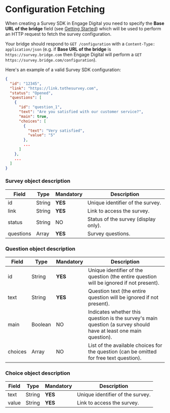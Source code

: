 # Configuration Fetching

When creating a Survey SDK in Engage Digital you need to specify the **Base URL of the bridge** field (see [Getting Started](../quick-start)) which will be used to perform an HTTP request to fetch the survey configuration.

Your bridge should respond to `GET /configuration` with a `Content-Type: application/json` (e.g. if **Base URL of the bridge** is `https://survey.bridge.com` then Engage Digital will perform a `GET https://survey.bridge.com/configuration`).

Here's an example of a valid Survey SDK configuration:
``` json
{
  "id": "12345",
  "link": "https://link.tothesurvey.com",
  "status": "Opened",
  "questions": [
    {
      "id": "question_1",
      "text": "Are you satisfied with our customer service?",
      "main": true,
      "choices": [
        {
          "text": "Very satisfied",
          "value": "5"
        },
        ...
      ]
    },
    ...
  ]
}
```


### Survey object description

| Field | Type | Mandatory | Description |
|-|-|-|-|
| id | String | **YES** | Unique identifier of the survey. |
| link | String | **YES** | Link to access the survey. |
| status | String | NO | Status of the survey (display only). |
| questions | Array | **YES** | Survey questions. |


### Question object description

| Field | Type | Mandatory | Description |
|-|-|-|-|
| id | String | **YES** | Unique identifier of the question (the entire question will be ignored if not present). |
| text | String | **YES** | Question text (the entire question will be ignored if not present). |
| main | Boolean | NO | Indicates whether this question is the survey's main question (a survey should have at least one main question). |
| choices | Array | NO | List of the available choices for the question (can be omitted for free text question). |


### Choice object description

| Field | Type | Mandatory | Description |
|-|-|-|-|
| text | String | **YES** | Unique identifier of the survey. |
| value | String | **YES** | Link to access the survey. |
